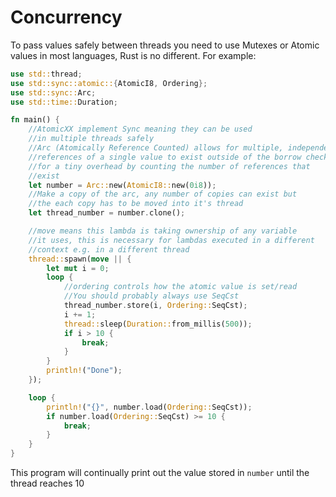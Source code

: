 # Concurrency

To pass values safely between threads you need to use Mutexes or Atomic values in most languages, Rust is no different. For example:

```rust
use std::thread;
use std::sync::atomic::{AtomicI8, Ordering};
use std::sync::Arc;
use std::time::Duration;

fn main() {
    //AtomicXX implement Sync meaning they can be used 
    //in multiple threads safely
    //Arc (Atomically Reference Counted) allows for multiple, independent
    //references of a single value to exist outside of the borrow checker
    //for a tiny overhead by counting the number of references that
    //exist
    let number = Arc::new(AtomicI8::new(0i8));
    //Make a copy of the arc, any number of copies can exist but
    //the each copy has to be moved into it's thread
    let thread_number = number.clone();

    //move means this lambda is taking ownership of any variable
    //it uses, this is necessary for lambdas executed in a different
    //context e.g. in a different thread
    thread::spawn(move || {
        let mut i = 0;
        loop {
            //ordering controls how the atomic value is set/read
            //You should probably always use SeqCst
            thread_number.store(i, Ordering::SeqCst);
            i += 1;
            thread::sleep(Duration::from_millis(500));
            if i > 10 {
                break;
            }
        }
        println!("Done");
    });

    loop {
        println!("{}", number.load(Ordering::SeqCst));
        if number.load(Ordering::SeqCst) >= 10 {
            break;
        }
    }
}
```

This program will continually print out the value stored in `number` until the thread reaches 10